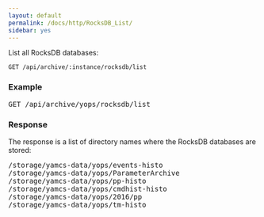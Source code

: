 ```yaml
---
layout: default
permalink: /docs/http/RocksDB_List/
sidebar: yes
---
```


List all RocksDB databases:

    GET /api/archive/:instance/rocksdb/list
    
### Example

<pre class="header">
GET /api/archive/yops/rocksdb/list
</pre>

### Response
The response is a list of directory names where the RocksDB databases are stored:

<pre>
/storage/yamcs-data/yops/events-histo
/storage/yamcs-data/yops/ParameterArchive
/storage/yamcs-data/yops/pp-histo
/storage/yamcs-data/yops/cmdhist-histo
/storage/yamcs-data/yops/2016/pp
/storage/yamcs-data/yops/tm-histo
</pre>

